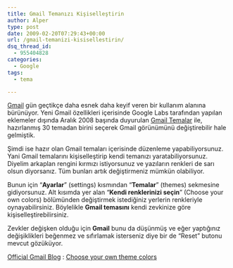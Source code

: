 ```yaml
---
title: Gmail Temanızı Kişiselleştirin
author: Alper
type: post
date: 2009-02-20T07:29:43+00:00
url: /gmail-temanizi-kisisellestirin/
dsq_thread_id:
  - 955404828
categories:
  - Google
tags:
  - tema

---
```

[Gmail][1] gün geçtikçe daha esnek daha keyif veren bir kullanım alanına bürünüyor. Yeni Gmail özellikleri içerisinde Google Labs tarafından yapılan eklemeler dışında Aralık 2008 başında duyurulan [Gmail Temalar][2] ile, hazırlanmış 30 temadan birini seçerek Gmail görünümünü değiştirebilir hale gelmiştik. 

Şimdi ise hazır olan Gmail temaları içerisinde düzenleme yapabiliyorsunuz. Yani Gmail temalarını kişiselleştirip kendi temanızı yaratabiliyorsunuz. Diyelim arkaplan rengini kırmızı istiyorsunuz ve yazıların renkleri de sarı olsun diyorsanız. Tüm bunları artık değiştirmeniz mümkün olabiliyor. <!--more-->

Bunun için &#8220;**Ayarlar**&#8221; (settings) kısmından &#8220;**Temalar**&#8221; (themes) sekmesine gidiyorsunuz. Alt kısımda yer alan &#8220;**Kendi renklerinizi seçin**&#8221; (Choose your own colors) bölümünden değiştirmek istediğiniz yerlerin renkleriyle oynayabilirsiniz. Böylelikle **Gmail temasını** kendi zevkinize göre kişiselleştirebilirsiniz. 

Zevkler değişken olduğu için **Gmail** bunu da düşünmüş ve eğer yaptığınız değişiklikleri beğenmez ve sıfırlamak isterseniz diye bir de &#8220;Reset&#8221; butonu mevcut gözüküyor. 

[Official Gmail Blog][3] : [Choose your own theme colors][4]

 [1]: https://www.gmail.com
 [2]: https://www.murekkep.org/gmail-temalar-ile-daha-guzel-549
 [3]: https://gmailblog.blogspot.com/
 [4]: https://gmailblog.blogspot.com/2009/02/choose-your-own-theme-colors.html